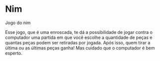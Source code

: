 # Nim
Jogo do nim 

Esse jogo, que é uma enroscada, te dá a possibilidade de jogar contra o computador uma partida em que você escolhe a quantidade de peças e quantas peças podem ser retiradas por jogada. Após isso, quem tirar a última ou as últimas peças ganha! Mas cuidado que o computador é bem esperto.
